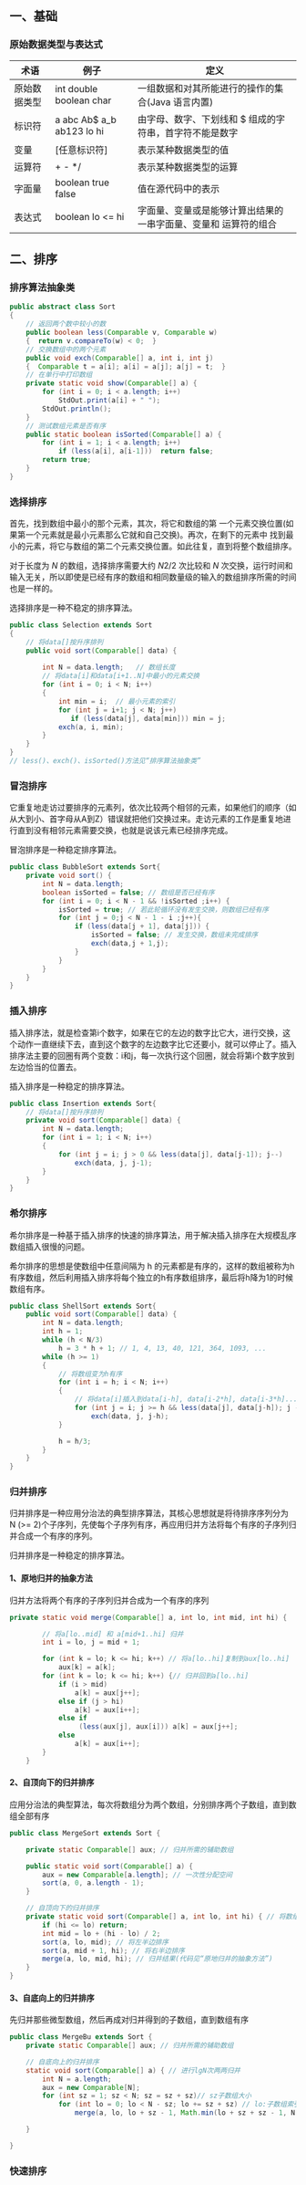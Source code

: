 ## 一、基础 ##
### 原始数据类型与表达式 ###
| 术语 | 例子 | 定义 |
| ------ | ------ | ------ |
| 原始数据类型 | int double boolean char | 一组数据和对其所能进行的操作的集合(Java 语言内置) |
| 标识符 | a abc Ab$ a_b ab123 lo hi | 由字母、数字、下划线和 $ 组成的字符串，首字符不能是数字 |
| 变量 | [任意标识符] | 表示某种数据类型的值 |
| 运算符 | + - */ | 表示某种数据类型的运算 |
| 字面量 | boolean    true false | 值在源代码中的表示 |
| 表达式 | boolean     lo <= hi | 字面量、变量或是能够计算出结果的一串字面量、变量和 运算符的组合 |

## 二、排序 ##

### 排序算法抽象类

```java
public abstract class Sort
{
    // 返回两个数中较小的数
    public boolean less(Comparable v, Comparable w)
    {  return v.compareTo(w) < 0;  }
    // 交换数组中的两个元素
    public void exch(Comparable[] a, int i, int j)
    {  Comparable t = a[i]; a[i] = a[j]; a[j] = t;  }
    // 在单行中打印数组
    private static void show(Comparable[] a) { 
        for (int i = 0; i < a.length; i++)
            StdOut.print(a[i] + " ");
        StdOut.println();
    }
    // 测试数组元素是否有序
    public static boolean isSorted(Comparable[] a) { 
        for (int i = 1; i < a.length; i++)
            if (less(a[i], a[i-1]))  return false;
        return true;
    }
}
```



### 选择排序 ###

首先，找到数组中最小的那个元素，其次，将它和数组的第 一个元素交换位置(如果第一个元素就是最小元素那么它就和自己交换)。再次，在剩下的元素中 找到最小的元素，将它与数组的第二个元素交换位置。如此往复，直到将整个数组排序。

对于长度为 *N* 的数组，选择排序需要大约 *N*2/2 次比较和 *N* 次交换，运行时间和输入无关，所以即使是已经有序的数组和相同数量级的输入的数组排序所需的时间也是一样的。

选择排序是一种不稳定的排序算法。

```java
public class Selection extends Sort
{
    // 将data[]按升序排列
    public void sort(Comparable[] data) { 
        
        int N = data.length;   // 数组长度
        // 将data[i]和data[i+1..N]中最小的元素交换
        for (int i = 0; i < N; i++)
        {
            int min = i;  // 最小元素的索引 
            for (int j = i+1; j < N; j++)
               if (less(data[j], data[min])) min = j;
            exch(a, i, min);
        } 
    }
}
// less()、exch()、isSorted()方法见“排序算法抽象类”
```



### 冒泡排序 ###

它重复地走访过要排序的元素列，依次比较两个相邻的元素，如果他们的顺序（如从大到小、首字母从A到Z）错误就把他们交换过来。走访元素的工作是重复地进行直到没有相邻元素需要交换，也就是说该元素已经排序完成。

冒泡排序是一种稳定排序算法。

```java
public class BubbleSort extends Sort{
    private void sort() {
        int N = data.length;
        boolean isSorted = false; // 数组是否已经有序
        for (int i = 0; i < N - 1 && !isSorted ;i++) {
            isSorted = true; // 若此轮循环没有发生交换，则数组已经有序
            for (int j = 0;j < N - 1 - i ;j++){
                if (less(data[j + 1], data[j])) {
                    isSorted = false; // 发生交换，数组未完成排序
                    exch(data,j + 1,j);
                }
            }
        }
    }
}
```



### 插入排序 ###

插入排序法，就是检查第i个数字，如果在它的左边的数字比它大，进行交换，这个动作一直继续下去，直到这个数字的左边数字比它还要小，就可以停止了。插入排序法主要的回圈有两个变数：i和j，每一次执行这个回圈，就会将第i个数字放到左边恰当的位置去。

插入排序是一种稳定的排序算法。

```java
public class Insertion extends Sort{
    // 将data[]按升序排列
    private void sort(Comparable[] data) {
        int N = data.length;
        for (int i = 1; i < N; i++)
        {
            for (int j = i; j > 0 && less(data[j], data[j-1]); j--)
                exch(data, j, j-1);
        }
    }
}
```



### 希尔排序 ###

希尔排序是一种基于插入排序的快速的排序算法，用于解决插入排序在大规模乱序数组插入很慢的问题。

希尔排序的思想是使数组中任意间隔为 h 的元素都是有序的，这样的数组被称为h有序数组，然后利用插入排序将每个独立的h有序数组排序，最后将h降为1的时候数组有序。

```java
public class ShellSort extends Sort{
    public void sort(Comparable[] data) {
        int N = data.length;
        int h = 1;
        while (h < N/3)
            h = 3 * h + 1; // 1, 4, 13, 40, 121, 364, 1093, ...
        while (h >= 1)
        {
            // 将数组变为h有序
            for (int i = h; i < N; i++)
            {
                // 将data[i]插入到data[i-h], data[i-2*h], data[i-3*h]... 之中
                for (int j = i; j >= h && less(data[j], data[j-h]); j -= h)
                    exch(data, j, j-h);
            }

            h = h/3;
        }
    }
}
```



### 归并排序

归并排序是一种应用分治法的典型排序算法，其核心思想就是将待排序序列分为 N (>= 2)个子序列，先使每个子序列有序，再应用归并方法将每个有序的子序列归并合成一个有序的序列。

归并排序是一种稳定的排序算法。



#### 1、原地归并的抽象方法

归并方法将两个有序的子序列归并合成为一个有序的序列

```java
private static void merge(Comparable[] a, int lo, int mid, int hi) {

        // 将a[lo..mid] 和 a[mid+1..hi] 归并
        int i = lo, j = mid + 1;

        for (int k = lo; k <= hi; k++) // 将a[lo..hi]复制到aux[lo..hi]
            aux[k] = a[k];
        for (int k = lo; k <= hi; k++) {// 归并回到a[lo..hi]
            if (i > mid)
                a[k] = aux[j++];
            else if (j > hi)
                a[k] = aux[i++];
            else if
                 (less(aux[j], aux[i])) a[k] = aux[j++];
            else
                a[k] = aux[i++];
        }
    }
```



#### 2、自顶向下的归并排序

应用分治法的典型算法，每次将数组分为两个数组，分别排序两个子数组，直到数组全部有序

```java
public class MergeSort extends Sort {

    private static Comparable[] aux; // 归并所需的辅助数组

    public static void sort(Comparable[] a) {
        aux = new Comparable[a.length]; // 一次性分配空间
        sort(a, 0, a.length - 1);
    }

    // 自顶向下的归并排序
    private static void sort(Comparable[] a, int lo, int hi) { // 将数组a[lo..hi]排序
        if (hi <= lo) return;
        int mid = lo + (hi - lo) / 2;
        sort(a, lo, mid); // 将左半边排序
        sort(a, mid + 1, hi); // 将右半边排序
        merge(a, lo, mid, hi); // 归并结果(代码见“原地归并的抽象方法”)
    }
}
```



#### 3、自底向上的归并排序

先归并那些微型数组，然后再成对归并得到的子数组，直到数组有序

```java
public class MergeBu extends Sort {
    private static Comparable[] aux; // 归并所需的辅助数组

    // 自底向上的归并排序
    static void sort(Comparable[] a) { // 进行lgN次两两归并
        int N = a.length;
        aux = new Comparable[N];
        for (int sz = 1; sz < N; sz = sz + sz)// sz子数组大小
            for (int lo = 0; lo < N - sz; lo += sz + sz) // lo:子数组索引
                merge(a, lo, lo + sz - 1, Math.min(lo + sz + sz - 1, N - 1));

    }

}
```

### 快速排序





